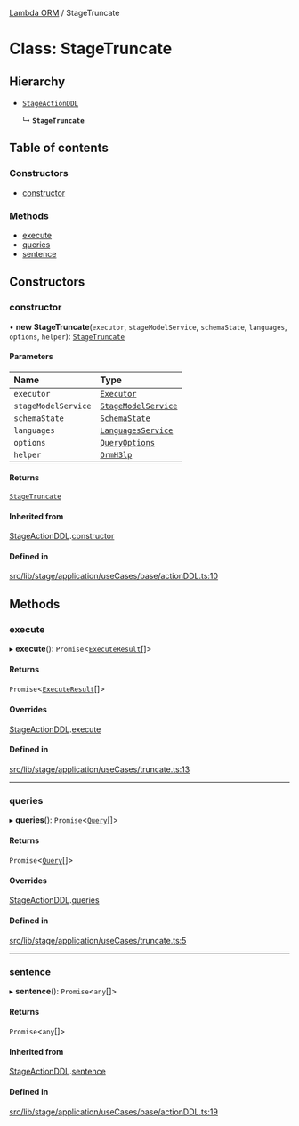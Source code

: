[Lambda ORM](../README.md) / StageTruncate

# Class: StageTruncate

## Hierarchy

- [`StageActionDDL`](StageActionDDL.md)

  ↳ **`StageTruncate`**

## Table of contents

### Constructors

- [constructor](StageTruncate.md#constructor)

### Methods

- [execute](StageTruncate.md#execute)
- [queries](StageTruncate.md#queries)
- [sentence](StageTruncate.md#sentence)

## Constructors

### constructor

• **new StageTruncate**(`executor`, `stageModelService`, `schemaState`, `languages`, `options`, `helper`): [`StageTruncate`](StageTruncate.md)

#### Parameters

| Name | Type |
| :------ | :------ |
| `executor` | [`Executor`](../interfaces/Executor.md) |
| `stageModelService` | [`StageModelService`](StageModelService.md) |
| `schemaState` | [`SchemaState`](SchemaState.md) |
| `languages` | [`LanguagesService`](LanguagesService.md) |
| `options` | [`QueryOptions`](../interfaces/QueryOptions.md) |
| `helper` | [`OrmH3lp`](OrmH3lp.md) |

#### Returns

[`StageTruncate`](StageTruncate.md)

#### Inherited from

[StageActionDDL](StageActionDDL.md).[constructor](StageActionDDL.md#constructor)

#### Defined in

[src/lib/stage/application/useCases/base/actionDDL.ts:10](https://github.com/lambda-orm/lambdaorm/blob/038cc1a2543db5118b446ee9dde9bed060bf0e1f/src/lib/stage/application/useCases/base/actionDDL.ts#L10)

## Methods

### execute

▸ **execute**(): `Promise`\<[`ExecuteResult`](../interfaces/ExecuteResult.md)[]\>

#### Returns

`Promise`\<[`ExecuteResult`](../interfaces/ExecuteResult.md)[]\>

#### Overrides

[StageActionDDL](StageActionDDL.md).[execute](StageActionDDL.md#execute)

#### Defined in

[src/lib/stage/application/useCases/truncate.ts:13](https://github.com/lambda-orm/lambdaorm/blob/038cc1a2543db5118b446ee9dde9bed060bf0e1f/src/lib/stage/application/useCases/truncate.ts#L13)

___

### queries

▸ **queries**(): `Promise`\<[`Query`](Query.md)[]\>

#### Returns

`Promise`\<[`Query`](Query.md)[]\>

#### Overrides

[StageActionDDL](StageActionDDL.md).[queries](StageActionDDL.md#queries)

#### Defined in

[src/lib/stage/application/useCases/truncate.ts:5](https://github.com/lambda-orm/lambdaorm/blob/038cc1a2543db5118b446ee9dde9bed060bf0e1f/src/lib/stage/application/useCases/truncate.ts#L5)

___

### sentence

▸ **sentence**(): `Promise`\<`any`[]\>

#### Returns

`Promise`\<`any`[]\>

#### Inherited from

[StageActionDDL](StageActionDDL.md).[sentence](StageActionDDL.md#sentence)

#### Defined in

[src/lib/stage/application/useCases/base/actionDDL.ts:19](https://github.com/lambda-orm/lambdaorm/blob/038cc1a2543db5118b446ee9dde9bed060bf0e1f/src/lib/stage/application/useCases/base/actionDDL.ts#L19)
